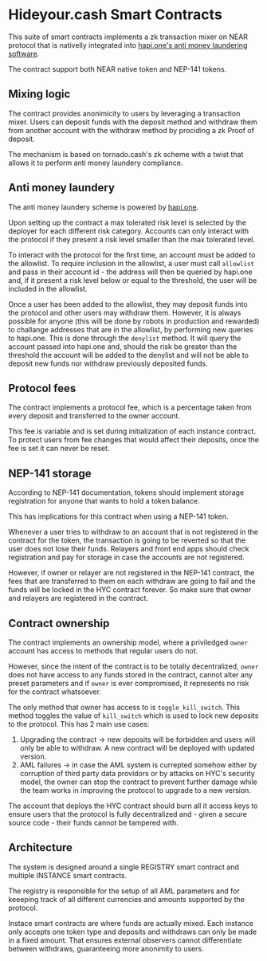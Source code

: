 # Hideyour.cash Smart Contracts

This suite of smart contracts implements a zk transaction mixer on NEAR protocol that is nativelly integrated into [hapi.one's anti money laundering software](https://hapi.one/).

The contract support both NEAR native token and NEP-141 tokens.

## Mixing logic

The contract provides anonimicity to users by leveraging a transaction mixer. Users can deposit funds with the deposit method and withdraw them from another account with the withdraw method by prociding a zk Proof of deposit.

The mechanism is based on tornado.cash's zk scheme with a twist that allows it to perform anti money laundery compliance.

## Anti money laundery

The anti money laundery scheme is powered by [hapi.one](https://hapi.one/).

Upon setting up the contract a max tolerated risk level is selected by the deployer for each different risk category. Accounts can only interact with the protocol if they present a risk level smaller than the max tolerated level.

To interact with the protocol for the first time, an account must be added to the allowlist. To require inclusion in the allowlist, a user must call `allowlist` and pass in their account id - the address will then be queried by hapi.one and, if it present a risk level below or equal to the threshold, the user will be included in the allowlist.

Once a user has been added to the allowlist, they may deposit funds into the protocol and other users may withdraw them. However, it is always possible for anyone (this will be done by robots in production and rewarded) to challange addresses that are in the allowlist, by performing new queries to hapi.one.
This is done through the `denylist` method. It will query the account passed into hapi.one and, should the risk be greater than the threshold the account will be added to the denylist and will not be able to deposit new funds nor withdraw previously deposited funds.

## Protocol fees
The contract implements a protocol fee, which is a percentage taken from every deposit and transferred to the owner account.

This fee is variable and is set during initialization of each instance contract. To protect users from fee changes that would affect their deposits, once the fee is set it can never be reset.

## NEP-141 storage
According to NEP-141 documentation, tokens should implement storage registration for anyone that wants to hold a token balance.

This has implications for this contract when using a NEP-141 token.

Whenever a user tries to withdraw to an account that is not registered in the contract for the token, the transaction is going to be reverted so that the user does not lose their funds.
Relayers and front end apps should check registration and pay for storage in case the accounts are not registered.

However, if owner or relayer are not registered in the NEP-141 contract, the fees that are transferred to them on each withdraw are going to fail and the funds will be locked in the HYC contract forever. So make sure that owner and relayers are registered in the contract. 

## Contract ownership
The contract implements an ownership model, where a priviledged `owner` account has access to methods that regular users do not.

However, since the intent of the contract is to be totally decentralized, `owner` does not have access to any funds stored in the contract, cannot alter any preset parameters and if `owner` is ever compromised, it represents no risk for the contract whatsoever.

The only method that owner has access to is `toggle_kill_switch`. This method toggles the value of `kill_switch` which is used to lock new deposits to the protocol. This has 2 main use cases:
1. Upgrading the contract -> new deposits will be forbidden and users will only be able to withdraw. A new contract will be deployed with updated version.
2. AML failures -> in case the AML system is currepted somehow either by corruption of third party data providors or by attacks on HYC's security model, the owner can stop the contract to prevent further damage while the team works in improving the protocol to upgrade to a new version.

The account that deploys the HYC  contract should burn all it access keys to ensure users that the protocol is fully decentralized and - given a secure source code - their funds cannot be tampered with.

## Architecture

The system is designed around a single REGISTRY smart contract and multiple INSTANCE smart contracts.

The registry is responsible for the setup of all AML parameters and for keeeping track of all different currencies and amounts supported by the protocol.

Instace smart contracts are where funds are actually mixed. Each instance only accepts one token type and deposits and withdraws can only be made in a fixed amount. That ensures external observers cannot differentiate between withdraws, guaranteeing more anonimity to users.